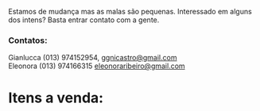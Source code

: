 Estamos de mudança mas as malas são pequenas. Interessado em alguns dos intens? Basta entrar contato com a gente.  
### Contatos:
Gianlucca (013) 974152954, ggnicastro@gmail.com  
Eleonora  (013) 974166315  eleonoraribeiro@gmail.com  

# Itens a venda:

